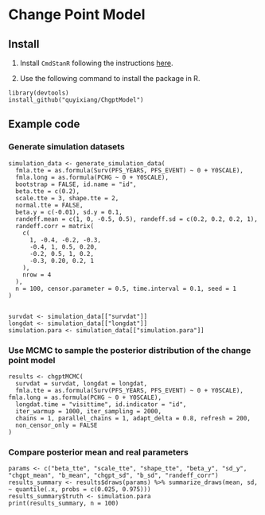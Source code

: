 # Change Point Model

## Install

1. Install `CmdStanR` following the instructions [here](https://mc-stan.org/cmdstanr/articles/cmdstanr.html).

2. Use the following command to install the package in R.

```
library(devtools)
install_github("quyixiang/ChgptModel")
```

## Example code

### Generate simulation datasets

```
simulation_data <- generate_simulation_data(
  fmla.tte = as.formula(Surv(PFS_YEARS, PFS_EVENT) ~ 0 + Y0SCALE),
  fmla.long = as.formula(PCHG ~ 0 + Y0SCALE),
  bootstrap = FALSE, id.name = "id",
  beta.tte = c(0.2),
  scale.tte = 3, shape.tte = 2,
  normal.tte = FALSE,
  beta.y = c(-0.01), sd.y = 0.1,
  randeff.mean = c(1, 0, -0.5, 0.5), randeff.sd = c(0.2, 0.2, 0.2, 1),
  randeff.corr = matrix(
    c(
      1, -0.4, -0.2, -0.3,
      -0.4, 1, 0.5, 0.20,
      -0.2, 0.5, 1, 0.2,
      -0.3, 0.20, 0.2, 1
    ),
    nrow = 4
  ),
  n = 100, censor.parameter = 0.5, time.interval = 0.1, seed = 1
)


survdat <- simulation_data[["survdat"]]
longdat <- simulation_data[["longdat"]]
simulation.para <- simulation_data[["simulation.para"]]
```

### Use MCMC to sample the posterior distribution of the change point model

```
results <- chgptMCMC(
  survdat = survdat, longdat = longdat,
  fmla.tte = as.formula(Surv(PFS_YEARS, PFS_EVENT) ~ 0 + Y0SCALE), fmla.long = as.formula(PCHG ~ 0 + Y0SCALE),
  longdat.time = "visittime", id.indicator = "id",
  iter_warmup = 1000, iter_sampling = 2000,
  chains = 1, parallel_chains = 1, adapt_delta = 0.8, refresh = 200,
  non_censor_only = FALSE
)
```

### Compare posterior mean and real parameters

```
params <- c("beta_tte", "scale_tte", "shape_tte", "beta_y", "sd_y", "chgpt_mean", "b_mean", "chgpt_sd", "b_sd", "randeff_corr")
results_summary <- results$draws(params) %>% summarize_draws(mean, sd, ~ quantile(.x, probs = c(0.025, 0.975)))
results_summary$truth <- simulation.para
print(results_summary, n = 100)
```
